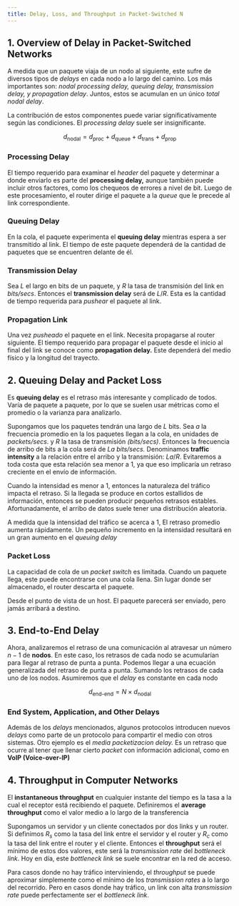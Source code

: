 ```yaml
---
title: Delay, Loss, and Throughput in Packet-Switched N
---
```


## 1. Overview of Delay in Packet-Switched Networks

A medida que un paquete viaja de un nodo al siguiente, este sufre de diversos tipos de *delays* en cada nodo a lo largo del camino. Los más importantes son: *nodal processing delay, queuing delay, transmission delay, y propagation delay*. Juntos, estos se acumulan en un único *total nodal delay*.

La contribución de estos componentes puede variar significativamente según las condiciones. El *processing delay* suele ser insignificante.

$$
d_{\text{nodal}} = d_{\text{proc}} + d_{\text{queue}} + d_{\text{trans}} + d_{\text{prop}}
$$

### Processing Delay

El tiempo requerido para examinar el *header* del paquete y determinar a donde enviarlo es parte del **processing delay,** aunque también puede incluir otros factores, como los chequeos de errores a nivel de bit. Luego de este procesamiento, el router dirige el paquete a la *queue* que le precede al link correspondiente.

### Queuing Delay

En la cola, el paquete experimenta el **queuing delay** mientras espera a ser transmitido al link. El tiempo de este paquete dependerá de la cantidad de paquetes que se encuentren delante de él.

### Transmission Delay

Sea $L$ el largo en bits de un paquete, y $R$ la tasa de transmisión del link en *bits/secs*. Entonces el **transmission delay** será de $L/R$. Esta es la cantidad de tiempo requerida para *pushear* el paquete al link.

### Propagation Link

Una vez *pusheado* el paquete en el link. Necesita propagarse al router siguiente. El tiempo requerido para propagar el paquete desde el inicio al final del link se conoce como **propagation delay.** Este dependerá del medio físico y la longitud del trayecto.

## 2. Queuing Delay and Packet Loss

Es **queuing delay** es el retraso más interesante y complicado de todos. Varía de paquete a paquete, por lo que se suelen usar métricas como el promedio o la varianza para analizarlo.

Supongamos que los paquetes tendrán una largo de $L$ bits. Sea $a$ la frecuencia promedio en la los paquetes llegan a la cola, en unidades de *packets/secs*. y $R$ la tasa de transmisión *(bits/secs)*. Entonces la frecuencia de arribo de bits a la cola será de $La$ *bits/secs.* Denominamos **traffic intensity** a la relación entre el arribo y la transmisión: $La/R$. Evitaremos a toda costa que esta relación sea menor a 1, ya que eso implicaría un retraso creciente en el envío de información.

Cuando la intensidad es menor a 1, entonces la naturaleza del tráfico impacta el retraso. Si la llegada se produce en cortos estallidos de información, entonces se pueden producir pequeños retrasos estables. Afortunadamente, el arribo de datos suele tener una distribución aleatoria.

A medida que la intensidad del tráfico se acerca a 1, El retraso promedio aumenta rápidamente. Un pequeño incremento en la intensidad resultará en un gran aumento en el *queuing delay*

### Packet Loss

La capacidad de cola de un *packet switch* es limitada. Cuando un paquete llega, este puede encontrarse con una cola llena. Sin lugar donde ser almacenado, el router descarta el paquete.

Desde el punto de vista de un host. El paquete parecerá ser enviado, pero jamás arribará a destino.

## 3. End-to-End Delay

Ahora, analizaremos el retraso de una comunicación al atravesar un número $n{-}1$ de **nodos**. En este caso, los retrasos de cada nodo se acumularían para llegar al retraso de punta a punta. Podemos llegar a una ecuación generalizada del retraso de punta a punta. Sumando los retrasos de cada uno de los nodos. Asumiremos que el *delay* es constante en cada nodo

$$
d_{\text{end-end}} = N\times d_{\text{nodal}}
$$

### End System, Application, and Other Delays

Además de los *delays* mencionados, algunos protocolos introducen nuevos *delays* como parte de un protocolo para compartir el medio con otros sistemas. Otro ejemplo es el *media packetizacion delay.* Es un retraso que ocurre al tener que llenar cierto *packet* con información adicional, como en **VoIP (Voice-over-IP)**

## 4. Throughput in Computer Networks

El **instantaneous throughput** en cualquier instante del tiempo es la tasa a la cual el receptor está recibiendo el paquete. Definiremos el **average throughput** como el valor medio a lo largo de la transferencia

Supongamos un servidor y un cliente conectados por dos links y un router. Si definimos $R_s$ como la tasa del link entre el servidor y el router y $R_c$ como la tasa del link entre el router y el cliente. Entonces el **throughput** será el mínimo de estos dos valores, este será la *transmission rate* del *bottleneck link*. Hoy en día, este *bottleneck link* se suele encontrar en la red de acceso.

Para casos donde no hay tráfico interviniendo, el *throughput* se puede aproximar simplemente como el mínimo de los *transmission rates* a lo largo del recorrido. Pero en casos donde hay tráfico, un link con alta *transmission rate* puede perfectamente ser el *bottleneck link*.
